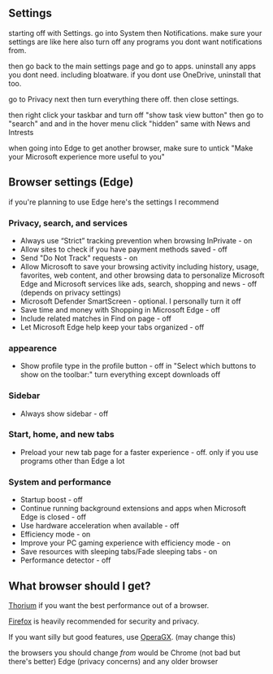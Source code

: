 ## Settings

starting off with Settings. go into System then Notifications. make sure your settings are like here also turn off any programs you dont want notifications from.

then go back to the main settings page and go to apps. uninstall any apps you dont need. including bloatware. if you dont use OneDrive, uninstall that too.

go to Privacy next then turn everything there off. then close settings.

then right click your taskbar and turn off "show task view button"
then go to "search" and and in the hover menu click "hidden"
same with News and Intrests

when going into Edge to get another browser, make sure to untick "Make your Microsoft experience more useful to you"

## Browser settings (Edge)
if you're planning to use Edge here's the settings I recommend
### Privacy, search, and services
* Always use “Strict” tracking prevention when browsing InPrivate - on
* Allow sites to check if you have payment methods saved - off
* Send "Do Not Track" requests - on
* Allow Microsoft to save your browsing activity including history, usage, favorites, web content, and other browsing data to personalize Microsoft Edge and Microsoft services like ads, search, shopping and news - off (depends on privacy settings)
* Microsoft Defender SmartScreen - optional. I personally turn it off
* Save time and money with Shopping in Microsoft Edge - off
* Include related matches in Find on page - off
* Let Microsoft Edge help keep your tabs organized - off
### appearence
* Show profile type in the profile button - off
in "Select which buttons to show on the toolbar:" turn everything except downloads off
### Sidebar
* Always show sidebar - off
### Start, home, and new tabs
* Preload your new tab page for a faster experience - off. only if you use programs other than Edge a lot
### System and performance
* Startup boost - off
* Continue running background extensions and apps when Microsoft Edge is closed - off
* Use hardware acceleration when available - off
* Efficiency mode - on
* Improve your PC gaming experience with efficiency mode - on
* Save resources with sleeping tabs/Fade sleeping tabs - on
* Performance detector - off

## What browser should I get?
[Thorium](https://github.com/Alex313031/Thorium-Win/releases) if you want the best performance out of a browser. 

[Firefox](https://www.mozilla.org/en-US/firefox/download/thanks/) is heavily recommended for security and privacy. 

If you want silly but good features, use [OperaGX](https://www.opera.com/computer/thanks?ni=eapgx&os=windows). (may change this)

the browsers you should change *from* would be Chrome (not bad but there's better) Edge (privacy concerns) and any older browser
